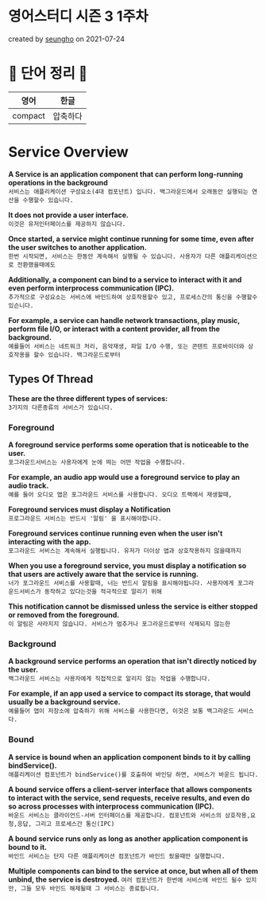 # 영어스터디 시즌 3 1주차



created by [seungho](https://github.com/devaspirant0510) on 2021-07-24

# 📗 단어 정리 📘
|영어|한글|
|---|---|
|compact|압축하다|


#  Service Overview

__A Service is an application component that can perform long-running operations in the background__</br>
`서비스는 애플리케이션 구성요소(4대 컴포넌트) 입니다. 백그라운드에서 오래동안 실행되는 연산을 수행할수 있습니다.`

__It does not provide a user interface.__</br>
`이것은 유저인터페이스를 제공하지 않습니다.`

__Once started, a service might continue running for some time, even after the user switches to another application.__</br>
`한번 시작되면, 서비스는 한동안 계속해서 실행될 수 있습니다. 사용자가 다른 애플리케이션으로 전환했을때에도`

__Additionally, a component can bind to a service to interact with it and even perform interprocess communication (IPC).__</br>
`추가적으로 구성요소는 서비스에 바인드하여 상호작용할수 있고, 프로세스간의 통신을 수행할수 있슨니다.`

__For example, a service can handle network transactions, play music, perform file I/O, or interact with a content provider, all from the background.__</br>
`예를들어 서비스는 네트워크 처리, 음악재생, 파일 I/O 수행, 또는 콘텐트 프로바이더와 상호작용을 할수 있습니다. 백그라운드로부터`

## Types Of Thread
__These are the three different types of services:__<br>
`3가지의 다른종류의 서비스가 있습니다.`

### Foreground
__A foreground service performs some operation that is noticeable to the user.__</br>
`포그라운드서비스는 사용자에게 눈에 띄는 어떤 작업을 수행합니다. `

__For example, an audio app would use a foreground service to play an audio track.__</br>
`예를 들어 오디오 앱은 포그라운드 서비스를 사용합니다. 오디오 트랙에서 재생할때,`

__Foreground services must display a Notification__</br>
`프로그라운드 서비스는 반드시 '알림' 을 표시해야합니다.`

__Foreground services continue running even when the user isn't interacting with the app.__</br>
`포그라운드 서비스는 계속해서 실행됩니다. 유저가 더이상 앱과 상호작용하지 않을때까지`

__When you use a foreground service, you must display a notification so that users are actively aware that the service is running.__</br>
`너가 포그라운드 서비스를 사용할때, 너는 반드시 알림을 표시해야됩니다. 사용자에게 포그라운드서비스가 동작하고 있다는것을 적극적으로 알리기 위해`

__This notification cannot be dismissed unless the service is either stopped or removed from the foreground.__</br>
`이 알림은 사라지지 않습니다. 서비스가 멈추거나 포그라운드로부터 삭제되지 않는한`

### Background
__A background service performs an operation that isn't directly noticed by the user.__</br>
`백그라운드 서비스는 사용자에게 직접적으로 알리지 않는 작업을 수행합니다.` 

__For example, if an app used a service to compact its storage, that would usually be a background service.__</br>
`예를들어 앱이 저장소에 압축하기 위해 서비스를 사용한다면, 이것은 보통 백그라운드 서비스다.`
### Bound
__A service is bound when an application component binds to it by calling bindService().__</br>
`애플리케이션 컴포넌트가 bindService()를 호출하여 바인딩 하면, 서비스가 바운드 됩니다.`

__A bound service offers a client-server interface that allows components to interact with the service, send requests, receive results, and even do so across processes with interprocess communication (IPC).__</br>
`바운드 서비스는 클라이언드-서버 인터페이스를 제공합니다. 컴포넌트와 서비스의 상호작용,요청,응답, 그리고 프로세스간 통신(IPC)`

__A bound service runs only as long as another application component is bound to it.__</br>
`바인드 서비스는 단지 다른 애플리케이션 컴포넌트가 바인드 됬을때만 실행합니다.`

__Multiple components can bind to the service at once, but when all of them unbind, the service is destroyed.__
`여러 컴포넌트가 한번에 서비스에 바인드 될수 있지만, 그들 모두 바인드 해제될때 그 서비스는 종료됩니다.`


